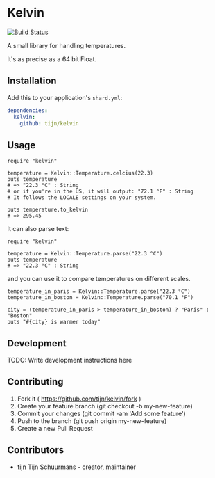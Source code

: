 # Kelvin

[![Build Status](https://travis-ci.org/tijn/kelvin.svg?branch=master)](https://travis-ci.org/tijn/kelvin)

A small library for handling temperatures.

It's as precise as a 64 bit Float.

## Installation

Add this to your application's `shard.yml`:

```yaml
dependencies:
  kelvin:
    github: tijn/kelvin
```

## Usage

```crystal
require "kelvin"

temperature = Kelvin::Temperature.celcius(22.3)
puts temperature
# => "22.3 °C" : String
# or if you're in the US, it will output: "72.1 °F" : String
# It follows the LOCALE settings on your system.

puts temperature.to_kelvin
# => 295.45
```

It can also parse text:

```crystal
require "kelvin"

temperature = Kelvin::Temperature.parse("22.3 °C")
puts temperature
# => "22.3 °C" : String
```

and you can use it to compare temperatures on different scales.

```crystal
temperature_in_paris = Kelvin::Temperature.parse("22.3 °C")
temperature_in_boston = Kelvin::Temperature.parse("70.1 °F")

city = (temperature_in_paris > temperature_in_boston) ? "Paris" : "Boston"
puts "#{city} is warmer today"
```

## Development

TODO: Write development instructions here

## Contributing

1. Fork it ( https://github.com/tijn/kelvin/fork )
2. Create your feature branch (git checkout -b my-new-feature)
3. Commit your changes (git commit -am 'Add some feature')
4. Push to the branch (git push origin my-new-feature)
5. Create a new Pull Request

## Contributors

- [tijn](https://github.com/tijn) Tijn Schuurmans - creator, maintainer
